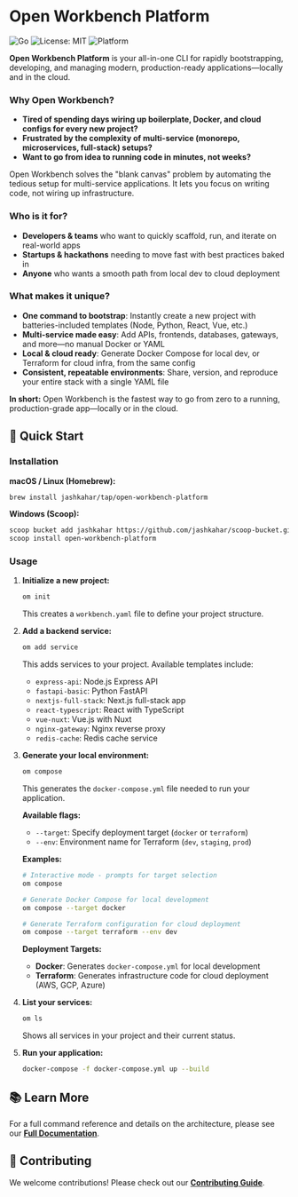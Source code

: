 ﻿# Open Workbench Platform

![Go](https://img.shields.io/badge/Go-1.24%2B-blue)
![License: MIT](https://img.shields.io/badge/License-MIT-green)
![Platform](https://img.shields.io/badge/platform-Windows%20%7C%20macOS%20%7C%20Linux-lightgrey)

**Open Workbench Platform** is your all-in-one CLI for rapidly bootstrapping, developing, and managing modern, production-ready applications—locally and in the cloud.

### Why Open Workbench?

- **Tired of spending days wiring up boilerplate, Docker, and cloud configs for every new project?**
- **Frustrated by the complexity of multi-service (monorepo, microservices, full-stack) setups?**
- **Want to go from idea to running code in minutes, not weeks?**

Open Workbench solves the "blank canvas" problem by automating the tedious setup for multi-service applications. It lets you focus on writing code, not wiring up infrastructure.

### Who is it for?

- **Developers & teams** who want to quickly scaffold, run, and iterate on real-world apps
- **Startups & hackathons** needing to move fast with best practices baked in
- **Anyone** who wants a smooth path from local dev to cloud deployment

### What makes it unique?

- **One command to bootstrap**: Instantly create a new project with batteries-included templates (Node, Python, React, Vue, etc.)
- **Multi-service made easy**: Add APIs, frontends, databases, gateways, and more—no manual Docker or YAML
- **Local & cloud ready**: Generate Docker Compose for local dev, or Terraform for cloud infra, from the same config
- **Consistent, repeatable environments**: Share, version, and reproduce your entire stack with a single YAML file

**In short:** Open Workbench is the fastest way to go from zero to a running, production-grade app—locally or in the cloud.


## 🚀 Quick Start

### Installation

**macOS / Linux (Homebrew):**

```bash
brew install jashkahar/tap/open-workbench-platform
```

**Windows (Scoop):**

```bash
scoop bucket add jashkahar https://github.com/jashkahar/scoop-bucket.git
scoop install open-workbench-platform
```

### Usage

1. **Initialize a new project:**

   ```bash
   om init
   ```

   This creates a `workbench.yaml` file to define your project structure.

2. **Add a backend service:**

   ```bash
   om add service
   ```

   This adds services to your project. Available templates include:

   - `express-api`: Node.js Express API
   - `fastapi-basic`: Python FastAPI
   - `nextjs-full-stack`: Next.js full-stack app
   - `react-typescript`: React with TypeScript
   - `vue-nuxt`: Vue.js with Nuxt
   - `nginx-gateway`: Nginx reverse proxy
   - `redis-cache`: Redis cache service

3. **Generate your local environment:**

   ```bash
   om compose
   ```

   This generates the `docker-compose.yml` file needed to run your application.

   **Available flags:**

   - `--target`: Specify deployment target (`docker` or `terraform`)
   - `--env`: Environment name for Terraform (`dev`, `staging`, `prod`)

   **Examples:**

   ```bash
   # Interactive mode - prompts for target selection
   om compose

   # Generate Docker Compose for local development
   om compose --target docker

   # Generate Terraform configuration for cloud deployment
   om compose --target terraform --env dev
   ```

   **Deployment Targets:**

   - **Docker**: Generates `docker-compose.yml` for local development
   - **Terraform**: Generates infrastructure code for cloud deployment (AWS, GCP, Azure)

4. **List your services:**

   ```bash
   om ls
   ```

   Shows all services in your project and their current status.

5. **Run your application:**
   ```bash
   docker-compose -f docker-compose.yml up --build
   ```

## 📚 Learn More

For a full command reference and details on the architecture, please see our **[Full Documentation](docs/README.md)**.

## 🤝 Contributing

We welcome contributions! Please check out our **[Contributing Guide](CONTRIBUTING.md)**.
